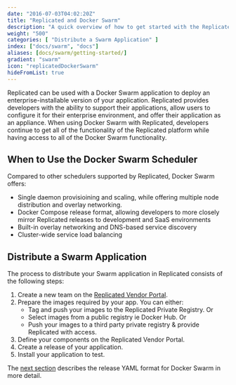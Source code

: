 ```yaml
---
date: "2016-07-03T04:02:20Z"
title: "Replicated and Docker Swarm"
description: "A quick overview of how to get started with the Replicated Docker Swarm scheduler."
weight: "500"
categories: [ "Distribute a Swarm Application" ]
index: ["docs/swarm", "docs"]
aliases: [docs/swarm/getting-started/]
gradient: "swarm"
icon: "replicatedDockerSwarm"
hideFromList: true
---
```


Replicated can be used with a Docker Swarm application to deploy an enterprise-installable version of your application. Replicated provides developers with the ability to support their applications, allow users to configure it for their enterprise environment, and offer their application as an appliance. When using Docker Swarm with Replicated, developers continue to get all of the functionality of the Replicated platform while having access to all of the Docker Swarm functionality.

## When to Use the Docker Swarm Scheduler

Compared to other schedulers supported by Replicated, Docker Swarm offers:

* Single daemon provisioining and scaling, while offering multiple node distribution and overlay networking.
* Docker Compose release format, allowing developers to more closely mirror Replicated releases to development and SaaS environments
* Built-in overlay networking and DNS-based service discovery
* Cluster-wide service load balancing

## Distribute a Swarm Application

The process to distribute your Swarm application in Replicated consists of the following steps:

1. Create a new team on the [Replicated Vendor Portal](https://vendor.replicated.com/signup).
1. Prepare the images required by your app. You can either:
   * Tag and push your images to the Replicated Private Registry. Or
   * Select images from a public registry ie Docker Hub. Or
   * Push your images to a third party private registry & provide Replicated with access.
1. Define your components on the Replicated Vendor Portal.
1. Create a release of your application.
1. Install your application to test.

The [next section](/docs/swarm/packaging-an-application/) describes the release YAML format for Docker Swarm in more detail.

